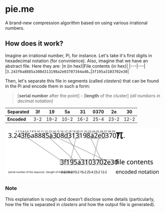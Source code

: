 # pie.me
A brand-new compression algorithm based on using various irrational numbers.

## How does it work?
Imagine an irrational number, Pi, for instance. Let's take it's first digits in hexadecimal notation (for convinience).
Also, imagine that we have an abstract file. Here they are:
|π (in hex)|File contents (in hex)|
|---|---|
|`3.243f6a8885a308d313198a2e03707344a40…`|`3f195a3103702e30`|

Then, let's separate this file in segments (called *clasters*) that can be found in the Pi and encode them in such a form:
> [**serial number** after the point] - [**length** of the cluster] *(all numbers in decimal notation)*

|**Separated**|3f|19|5a|31|0370|2e|30
|---|---|---|---|---|---|---|---|
|**Encoded**|3-2 | 19-2 | 10-2 | 16-2 | 25-4 | 23-2 | 12-2|

![](/layout.svg)

### Note
This explaination is rough and doesn't disclose some details (particularly, how the file is separated in *clasters*
and how the output file is generated).
